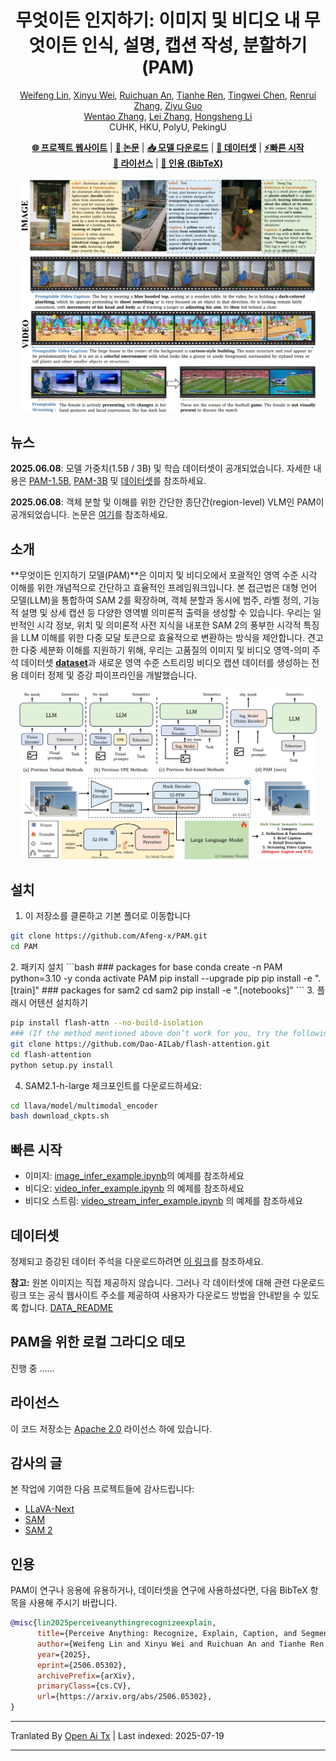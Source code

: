 <div align="center">
<h1>
무엇이든 인지하기: 이미지 및 비디오 내 무엇이든 인식, 설명, 캡션 작성, 분할하기 (PAM)
</h1>

</div>

<div align="center">

[Weifeng Lin](), [Xinyu Wei](), [Ruichuan An](), [Tianhe Ren](), [Tingwei Chen](), [Renrui Zhang](), [Ziyu Guo]() <br>
[Wentao Zhang](), [Lei Zhang](), [Hongsheng Li]() <br>
CUHK, HKU, PolyU, PekingU

</div>

<p align="center">
  <a href="https://Perceive-Anything.github.io"><b>🌐 프로젝트 웹사이트</b></a> |
  <a href="https://arxiv.org/abs/2506.05302"><b>📕 논문</b></a> |
  <a href="https://huggingface.co/Perceive-Anything/PAM-3B"><b>📥 모델 다운로드</b></a> |
  <a href="https://huggingface.co/datasets/Perceive-Anything/PAM-data"><b>🤗 데이터셋</b></a> |
  <a href="#quick-start"><b>⚡빠른 시작</b></a> <br>
  <a href="#license"><b>📜 라이선스</b></a> |
  <a href="#citation"><b>📖 인용 (BibTeX)</b></a> <br>
</p>

<p align="center">
    <img src="https://raw.githubusercontent.com/Perceive-Anything/PAM/main/assets/teaser_img.jpg" width="95%"> <br>
    <img src="https://raw.githubusercontent.com/Perceive-Anything/PAM/main/assets/teaser_video.jpg" width="95%"> <br>
</p>

## 뉴스

<!-- **2025.06.20**: Release Gradio demo ([online demo]() and [local](#gradio-demo)) -->

<!-- **2025.06.05**: Evaluation code Please refer to [this link](). -->

**2025.06.08**: 모델 가중치(1.5B / 3B) 및 학습 데이터셋이 공개되었습니다. 자세한 내용은 [PAM-1.5B](https://huggingface.co/Perceive-Anything/PAM-1.5B), [PAM-3B](https://huggingface.co/Perceive-Anything/PAM-3B) 및 [데이터셋](https://huggingface.co/datasets/Perceive-Anything/PAM-data)를 참조하세요.

**2025.06.08**: 객체 분할 및 이해를 위한 간단한 종단간(region-level) VLM인 PAM이 공개되었습니다. 논문은 [여기](https://arxiv.org/abs/2506.05302)를 참조하세요.


## 소개

**무엇이든 인지하기 모델(PAM)**은 이미지 및 비디오에서 포괄적인 영역 수준 시각 이해를 위한 개념적으로 간단하고 효율적인 프레임워크입니다. 본 접근법은 대형 언어 모델(LLM)을 통합하여 SAM 2를 확장하며, 객체 분할과 동시에 범주, 라벨 정의, 기능적 설명 및 상세 캡션 등 다양한 영역별 의미론적 출력을 생성할 수 있습니다. 우리는 일반적인 시각 정보, 위치 및 의미론적 사전 지식을 내포한 SAM 2의 풍부한 시각적 특징을 LLM 이해를 위한 다중 모달 토큰으로 효율적으로 변환하는 방식을 제안합니다. 견고한 다중 세분화 이해를 지원하기 위해, 우리는 고품질의 이미지 및 비디오 영역-의미 주석 데이터셋 [**dataset**](https://huggingface.co/datasets/Perceive-Anything/PAM-data)과 새로운 영역 수준 스트리밍 비디오 캡션 데이터를 생성하는 전용 데이터 정제 및 증강 파이프라인을 개발했습니다.


<p align="center">
    <img src="https://raw.githubusercontent.com/Perceive-Anything/PAM/main/assets/PAM_comp.jpg" width="95%"> <br>
    <img src="https://raw.githubusercontent.com/Perceive-Anything/PAM/main/assets/PAM_arch.jpg" width="95%"> <br>
</p>

## 설치

1. 이 저장소를 클론하고 기본 폴더로 이동합니다</translate-content>

```bash
git clone https://github.com/Afeng-x/PAM.git
cd PAM
```
<translate-content>
2. 패키지 설치</translate-content>
```bash
### packages for base
conda create -n PAM python=3.10 -y
conda activate PAM
pip install --upgrade pip
pip install -e ".[train]"
### packages for sam2
cd sam2
pip install -e ".[notebooks]"
```
3. 플래시 어텐션 설치하기

```bash
pip install flash-attn --no-build-isolation
### (If the method mentioned above don’t work for you, try the following one)
git clone https://github.com/Dao-AILab/flash-attention.git
cd flash-attention
python setup.py install
```
4. SAM2.1-h-large 체크포인트를 다운로드하세요:

```bash
cd llava/model/multimodal_encoder
bash download_ckpts.sh
```
## 빠른 시작

- 이미지: [image_infer_example.ipynb](https://raw.githubusercontent.com/Perceive-Anything/PAM/main/./notebooks/image_infer_example.ipynb)의 예제를 참조하세요  
- 비디오: [video_infer_example.ipynb](https://raw.githubusercontent.com/Perceive-Anything/PAM/main/./notebooks/video_infer_example.ipynb) 의 예제를 참조하세요  
- 비디오 스트림: [video_stream_infer_example.ipynb](https://raw.githubusercontent.com/Perceive-Anything/PAM/main/./notebooks/video_stream_infer_example.ipynb) 의 예제를 참조하세요  

## 데이터셋

정제되고 증강된 데이터 주석을 다운로드하려면 [이 링크](https://huggingface.co/datasets/Perceive-Anything/PAM-data)를 참조하세요.  

**참고:** 원본 이미지는 직접 제공하지 않습니다. 그러나 각 데이터셋에 대해 관련 다운로드 링크 또는 공식 웹사이트 주소를 제공하여 사용자가 다운로드 방법을 안내받을 수 있도록 합니다. [DATA_README](https://raw.githubusercontent.com/Perceive-Anything/PAM/main/data/README.md)  

<!-- ## Training PAM

You can train or fine-tune PAM on custom datasets of images, videos, or both. Please check the training [README](https://raw.githubusercontent.com/Perceive-Anything/PAM/main/training/README.md) on how to get started. -->

## PAM을 위한 로컬 그라디오 데모
진행 중 ......  
<!-- ### Simple Gradio Demo for Image

[`pam_image.py`](https://raw.githubusercontent.com/Perceive-Anything/PAM/main/pam_image.py) - 이미지에서 마스크를 그리고 의미를 얻기 위한 대화형 Gradio 웹 인터페이스입니다. **이 데모는 `gradio` 5.5.0에서 테스트되었습니다.**

### Simple Gradio Demo for Video

[`pam_video.py`](https://raw.githubusercontent.com/Perceive-Anything/PAM/main/pam_video.py) - 비디오에서 마스크를 그리고 의미를 얻기 위한 대화형 Gradio 웹 인터페이스입니다. **이 데모는 `gradio` 5.5.0에서 테스트되었습니다.** -->

## 라이선스

이 코드 저장소는 [Apache 2.0](./LICENSE) 라이선스 하에 있습니다.  

## 감사의 글
본 작업에 기여한 다음 프로젝트들에 감사드립니다:

- [LLaVA-Next](https://github.com/LLaVA-VL/LLaVA-NeXT)  
- [SAM](https://github.com/facebookresearch/segment-anything)  
- [SAM 2](https://github.com/facebookresearch/sam2)  

## 인용

PAM이 연구나 응용에 유용하거나, 데이터셋을 연구에 사용하셨다면, 다음 BibTeX 항목을 사용해 주시기 바랍니다.


```bibtex
@misc{lin2025perceiveanythingrecognizeexplain,
      title={Perceive Anything: Recognize, Explain, Caption, and Segment Anything in Images and Videos}, 
      author={Weifeng Lin and Xinyu Wei and Ruichuan An and Tianhe Ren and Tingwei Chen and Renrui Zhang and Ziyu Guo and Wentao Zhang and Lei Zhang and Hongsheng Li},
      year={2025},
      eprint={2506.05302},
      archivePrefix={arXiv},
      primaryClass={cs.CV},
      url={https://arxiv.org/abs/2506.05302}, 
}
```




---


Tranlated By [Open Ai Tx](https://github.com/OpenAiTx/OpenAiTx) | Last indexed: 2025-07-19


---
